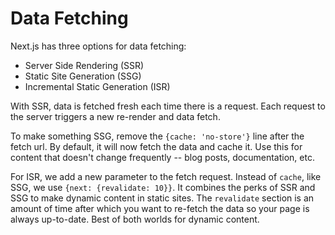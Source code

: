 # Data Fetching 
Next.js has three options for data fetching: 
- Server Side Rendering (SSR)
- Static Site Generation (SSG)
- Incremental Static Generation (ISR)

With SSR, data is fetched fresh each time there is a request. Each request to the server triggers a new re-render and data fetch. 

To make something SSG, remove the `{cache: 'no-store'}` line after the fetch url. By default, it will now fetch the data and cache it. Use this for content that doesn't change frequently -- blog posts, documentation, etc. 

For ISR, we add a new parameter to the fetch request. Instead of `cache`, like SSG, we use `{next: {revalidate: 10}}`. It combines the perks of SSR and SSG to make dynamic content in static sites. The `revalidate` section is an amount of time after which you want to re-fetch the data so your page is always up-to-date. Best of both worlds for dynamic content.